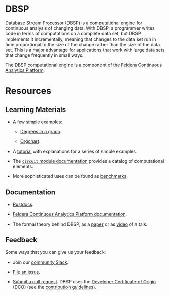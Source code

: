 # DBSP

Database Stream Processor (DBSP) is a computational engine for
continuous analysis of changing data. With DBSP, a programmer writes
code in terms of computations on a complete data set, but DBSP
implements it incrementally, meaning that changes to the data set run
in time proportional to the size of the change rather than the size of
the data set. This is a major advantage for applications that work
with large data sets that change frequently in small ways.

The DBSP computational engine is a component of the [Feldera
Continuous Analytics Platform](https://www.feldera.com).

# Resources

## Learning Materials

- A few simple examples:

  * [Degrees in a graph].

  * [Orgchart].

- A [tutorial] with explanations for a series of simple examples.

- The [`circuit` module documentation] provides a catalog of
  computational elements.

- More sophisticated uses can be found as [benchmarks].

[Degrees in a graph]: https://github.com/feldera/feldera/blob/main/crates/dbsp/examples/degrees.rs
[Orgchart]: https://github.com/feldera/feldera/blob/main/crates/dbsp/examples/orgchart.rs
[tutorial]: https://docs.rs/dbsp/latest/dbsp/tutorial
[`circuit` module documentation]: https://docs.rs/dbsp/latest/dbsp/circuit
[benchmarks]: https://github.com/feldera/feldera/tree/main/crates/dbsp/benches

## Documentation

- [Rustdocs].

- [Feldera Continuous Analytics Platform documentation][1].

- The formal theory behind DBSP, as a [paper] or as [video] of a talk.

[Rustdocs]: https://docs.rs/dbsp

[1]: https://docs.feldera.com/

[paper]: https://docs.feldera.com/vldb23.pdf

[video]: https://www.youtube.com/watch?v=iT4k5DCnvPU

## Feedback

Some ways that you can give us your feedback:

- Join our [community Slack].

- [File an issue].

- [Submit a pull request]. DBSP uses the [Developer Certificate of
  Origin] (DCO) (see the [contribution guidelines]).

[community Slack]: https://www.feldera.com/slack/

[file an issue]: https://github.com/feldera/feldera/issues

[submit a pull request]: https://github.com/feldera/feldera/pulls

[Developer Certificate of Origin]: https://developercertificate.org/

[contribution guidelines]: https://github.com/feldera/feldera/blob/main/CONTRIBUTING.md
